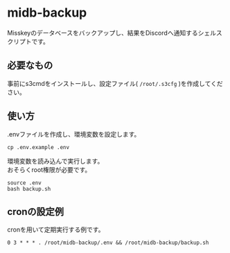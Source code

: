 # midb-backup

Misskeyのデータベースをバックアップし、結果をDiscordへ通知するシェルスクリプトです。  

## 必要なもの

事前にs3cmdをインストールし、設定ファイル( `/root/.s3cfg` )を作成してください。

## 使い方

.envファイルを作成し、環境変数を設定します。

```
cp .env.example .env
```

環境変数を読み込んで実行します。  
おそらくroot権限が必要です。

```
source .env
bash backup.sh
```

## cronの設定例

cronを用いて定期実行する例です。

```
0 3 * * * . /root/midb-backup/.env && /root/midb-backup/backup.sh
```